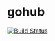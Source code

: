 # gohub

[![Build Status](https://travis-ci.org/AlexKomrakov/go-github-temp.svg?branch=master)](https://travis-ci.org/AlexKomrakov/gohub)
